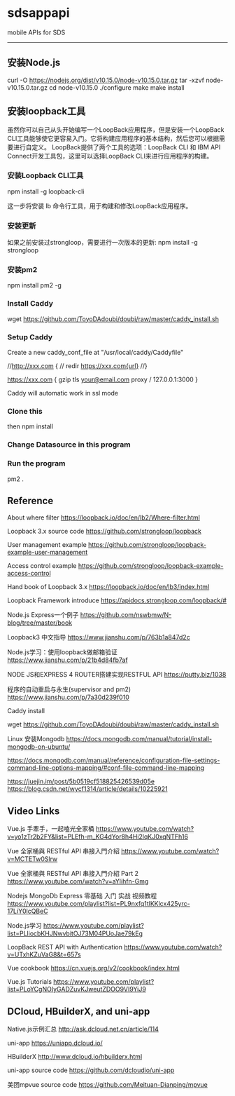 # sdsappapi
mobile APIs for SDS

---

## 安装Node.js

curl -O https://nodejs.org/dist/v10.15.0/node-v10.15.0.tar.gz
tar -xzvf node-v10.15.0.tar.gz
cd node-v10.15.0
./configure
make
make install

## 安装loopback工具
虽然你可以自己从头开始编写一个LoopBack应用程序，但是安装一个LoopBack CLI工具能够使它更容易入门。它将构建应用程序的基本结构，然后您可以根据需要进行自定义。
LoopBack提供了两个工具的选项：LoopBack CLI 和 IBM API Connect开发工具包，这里可以选择LoopBack CLI来进行应用程序的构建。

### 安装Loopback CLI工具
npm install -g loopback-cli

这一步将安装 lb 命令行工具，用于构建和修改LoopBack应用程序。

### 安装更新
如果之前安装过strongloop，需要进行一次版本的更新:
npm install -g strongloop

### 安装pm2

npm install pm2 -g

### Install Caddy

wget  https://github.com/ToyoDAdoubi/doubi/raw/master/caddy_install.sh

### Setup Caddy

Create a new caddy_conf_file at "/usr/local/caddy/Caddyfile"

//http://xxx.com {
// redir https://xxx.com{url}
//}

https://xxx.com {
 gzip
 tls your@email.com
 proxy / 127.0.0.1:3000
}

Caddy will automatic work in ssl mode

### Clone this

then
npm install

### Change Datasource in this program


### Run the program

pm2 .

## Reference

About where filter
https://loopback.io/doc/en/lb2/Where-filter.html

Loopback 3.x source code
https://github.com/strongloop/loopback

User management example
https://github.com/strongloop/loopback-example-user-management

Access control example
https://github.com/strongloop/loopback-example-access-control

Hand book of Loopback 3.x
https://loopback.io/doc/en/lb3/index.html

Loopback Framework introduce
https://apidocs.strongloop.com/loopback/#

Node.js Express一个例子
https://github.com/nswbmw/N-blog/tree/master/book

Loopback3 中文指导
https://www.jianshu.com/p/763b1a847d2c

Node.js学习：使用loopback做邮箱验证
https://www.jianshu.com/p/21b4d84fb7af

NODE JS和EXPRESS 4 ROUTER搭建实现RESTFUL API
https://putty.biz/1038

程序的自动重启与永生(supervisor and pm2)
https://www.jianshu.com/p/7a30d239f010

Caddy install

wget  https://github.com/ToyoDAdoubi/doubi/raw/master/caddy_install.sh

Linux 安装Mongodb
https://docs.mongodb.com/manual/tutorial/install-mongodb-on-ubuntu/

https://docs.mongodb.com/manual/reference/configuration-file-settings-command-line-options-mapping/#conf-file-command-line-mapping

https://juejin.im/post/5b0519cf518825426539d05e
https://blog.csdn.net/wycf1314/article/details/10225921

## Video Links

Vue.js 手牽手，一起嗑光全家桶
https://www.youtube.com/watch?v=yo1zTr2b2FY&list=PLEfh-m_KG4dYor8h4Hi2lqKJ0xqNTFh16

Vue 全家桶與 RESTful API 串接入門介紹
https://www.youtube.com/watch?v=MCTETw0Slrw

Vue 全家桶與 RESTful API 串接入門介紹 Part 2
https://www.youtube.com/watch?v=aYlihfn-Gmg

Nodejs MongoDb Express 零基础 入门 实战 视频教程
https://www.youtube.com/playlist?list=PL9nxfq1tlKKlcx425yrc-17LiY0lcQBeC

Node.js学习
https://www.youtube.com/playlist?list=PLliocbKHJNwvbitOJ73M04PUoJae79kEg

LoopBack REST API with Authentication
https://www.youtube.com/watch?v=UTxhKZuVaG8&t=657s

Vue cookbook
https://cn.vuejs.org/v2/cookbook/index.html

Vue.js Tutorials
https://www.youtube.com/playlist?list=PLoYCgNOIyGADZuvKJweutZDOO9VI9YiJ9

## DCloud, HBuilderX, and uni-app

Native.js示例汇总
http://ask.dcloud.net.cn/article/114

uni-app
https://uniapp.dcloud.io/

HBuilderX
http://www.dcloud.io/hbuilderx.html

uni-app source code
https://github.com/dcloudio/uni-app

美团mpvue source code
https://github.com/Meituan-Dianping/mpvue

